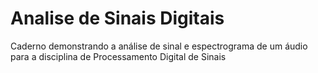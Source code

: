 # Analise de Sinais Digitais
Caderno demonstrando a análise de sinal e espectrograma de um áudio para a disciplina de Processamento Digital de Sinais
